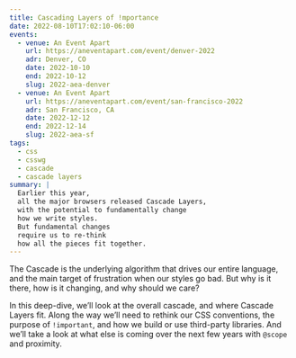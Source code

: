 ```yaml
---
title: Cascading Layers of !mportance
date: 2022-08-10T17:02:10-06:00
events:
  - venue: An Event Apart
    url: https://aneventapart.com/event/denver-2022
    adr: Denver, CO
    date: 2022-10-10
    end: 2022-10-12
    slug: 2022-aea-denver
  - venue: An Event Apart
    url: https://aneventapart.com/event/san-francisco-2022
    adr: San Francisco, CA
    date: 2022-12-12
    end: 2022-12-14
    slug: 2022-aea-sf
tags:
  - css
  - csswg
  - cascade
  - cascade layers
summary: |
  Earlier this year,
  all the major browsers released Cascade Layers,
  with the potential to fundamentally change
  how we write styles.
  But fundamental changes
  require us to re-think
  how all the pieces fit together.
---
```


The Cascade is the underlying algorithm
that drives our entire language,
and the main target of frustration
when our styles go bad.
But why is it there,
how is it changing,
and why should we care?

In this deep-dive,
we’ll look at the overall cascade,
and where Cascade Layers fit.
Along the way we’ll need to rethink our CSS conventions,
the purpose of `!important`,
and how we build or use third-party libraries.
And we’ll take a look at what else is coming
over the next few years with `@scope` and proximity.

